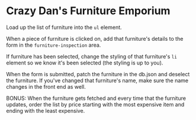 # Crazy Dan's Furniture Emporium

Load up the list of furniture into the `ul` element.

When a piece of furniture is clicked on, add that furniture's details to the form in the `furniture-inspection` area.

If furniture has been selected, change the styling of that furniture's `li` element so we know it's been selected (the styling is up to you).

When the form is submitted, patch the furniture in the db.json and deselect the furniture. If you've changed that furniture's name, make sure the name changes in the front end as well.

BONUS: When the furniture gets fetched and every time that the furniture updates, order the list by price starting with the most expensive item and ending with the least expensive.
